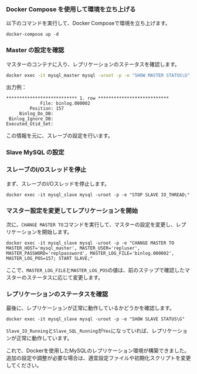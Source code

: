 ### Docker Compose を使用して環境を立ち上げる

以下のコマンドを実行して、Docker Composeで環境を立ち上げます。

```
docker-compose up -d

```

### Master の設定を確認

マスターのコンテナに入り、レプリケーションのステータスを確認します。

```bash
docker exec -it mysql_master mysql -uroot -p -e "SHOW MASTER STATUS\G"
```

出力例：

```
*************************** 1. row ***************************
             File: binlog.000002
         Position: 157
     Binlog_Do_DB:
 Binlog_Ignore_DB:
Executed_Gtid_Set:

```

この情報を元に、スレーブの設定を行います。

### Slave MySQL の設定

### スレーブのI/Oスレッドを停止

まず、スレーブのI/Oスレッドを停止します。

```
docker exec -it mysql_slave mysql -uroot -p -e "STOP SLAVE IO_THREAD;"
```

### マスター設定を変更してレプリケーションを開始

次に、`CHANGE MASTER TO`コマンドを実行して、マスターの設定を変更し、レプリケーションを開始します。

```
docker exec -it mysql_slave mysql -uroot -p -e "CHANGE MASTER TO MASTER_HOST='mysql_master', MASTER_USER='repluser', MASTER_PASSWORD='replpassword', MASTER_LOG_FILE='binlog.000002', MASTER_LOG_POS=157; START SLAVE;"
```

ここで、`MASTER_LOG_FILE`と`MASTER_LOG_POS`の値は、前のステップで確認したマスターのステータスに応じて変更します。

### レプリケーションのステータスを確認

最後に、レプリケーションが正常に動作しているかどうかを確認します。

```
docker exec -it mysql_slave mysql -uroot -p -e "SHOW SLAVE STATUS\G"
```

`Slave_IO_Running`と`Slave_SQL_Running`が`Yes`になっていれば、レプリケーションが正常に動作しています。

これで、Dockerを使用したMySQLのレプリケーション環境が構築できました。追加の設定や調整が必要な場合は、適宜設定ファイルや初期化スクリプトを変更してください。